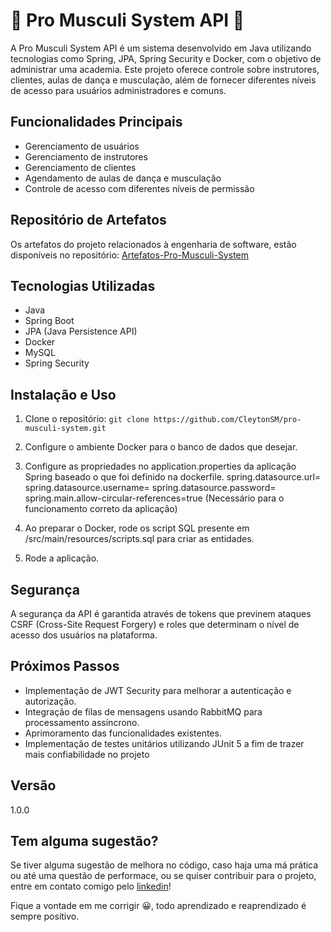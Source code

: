 # 💪 Pro Musculi System API 💪

A Pro Musculi System API é um sistema desenvolvido em Java utilizando tecnologias como Spring, JPA, Spring Security e Docker, com o objetivo de administrar uma academia. Este projeto oferece controle sobre instrutores, clientes, aulas de dança e musculação, além de fornecer diferentes níveis de acesso para usuários administradores e comuns.

## Funcionalidades Principais

- Gerenciamento de usuários
- Gerenciamento de instrutores
- Gerenciamento de clientes
- Agendamento de aulas de dança e musculação
- Controle de acesso com diferentes níveis de permissão

## Repositório de Artefatos

Os artefatos do projeto relacionados à engenharia de software, estão disponíveis no repositório: [Artefatos-Pro-Musculi-System](https://github.com/CleytonSM/Artefatos-Pro-Musculi-System)

## Tecnologias Utilizadas

- Java
- Spring Boot
- JPA (Java Persistence API)
- Docker
- MySQL
- Spring Security

## Instalação e Uso

1. Clone o repositório:
`git clone https://github.com/CleytonSM/pro-musculi-system.git`
2. Configure o ambiente Docker para o banco de dados que desejar.

3. Configure as propriedades no application.properties da aplicação Spring baseado o que foi definido na dockerfile. 
spring.datasource.url=
spring.datasource.username=
spring.datasource.password=
spring.main.allow-circular-references=true (Necessário para o funcionamento correto da aplicação)

4. Ao preparar o Docker, rode os script SQL presente em /src/main/resources/scripts.sql para criar as entidades.

5. Rode a aplicação. 

## Segurança

A segurança da API é garantida através de tokens que previnem ataques CSRF (Cross-Site Request Forgery) e roles que determinam o nível de acesso dos usuários na plataforma.

## Próximos Passos

- Implementação de JWT Security para melhorar a autenticação e autorização.
- Integração de filas de mensagens usando RabbitMQ para processamento assíncrono.
- Aprimoramento das funcionalidades existentes.
- Implementação de testes unitários utilizando JUnit 5 a fim de trazer mais confiabilidade no projeto

## Versão
1.0.0

## Tem alguma sugestão?
Se tiver alguma sugestão de melhora no código, caso haja uma má prática ou até uma questão de performace, ou se quiser contribuir para o projeto, entre em contato comigo pelo [linkedin](https://www.linkedin.com/in/cleyton-souza-martins/)!

Fique a vontade em me corrigir 😀, todo aprendizado e reaprendizado é sempre positivo.
